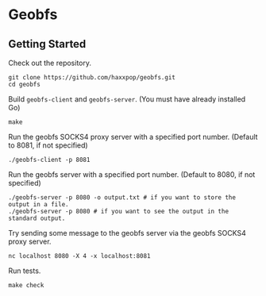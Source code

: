 # Geobfs

## Getting Started
Check out the repository.
```
git clone https://github.com/haxxpop/geobfs.git
cd geobfs
```
Build `geobfs-client` and `geobfs-server`. (You must have already installed Go)
```
make
```
Run the geobfs SOCKS4 proxy server with a specified port number. (Default to 8081, if not specified) 
```
./geobfs-client -p 8081
```
Run the geobfs server with a specified port number. (Default to 8080, if not specified)
```
./geobfs-server -p 8080 -o output.txt # if you want to store the output in a file.
./geobfs-server -p 8080 # if you want to see the output in the standard output.
```
Try sending some message to the geobfs server via the geobfs SOCKS4 proxy server.
```
nc localhost 8080 -X 4 -x localhost:8081
```
Run tests.
```
make check
```
